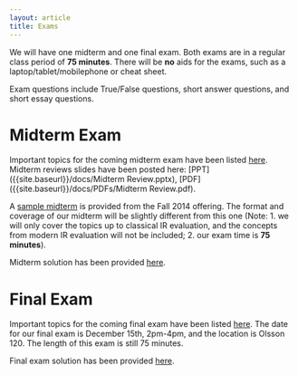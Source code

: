 ```yaml
---
layout: article
title: Exams
---
```


We will have one midterm and one final exam. Both exams are in a regular class period of **75 minutes**. There will be **no** aids for the exams, such as a laptop/tablet/mobilephone or cheat sheet.

Exam questions include True/False questions, short answer questions, and short essay questions. 

# Midterm Exam

Important topics for the coming midterm exam have been listed [here]({{site.baseurl}}/midterm-list). Midterm reviews slides have been posted here: [PPT]({{site.baseurl}}/docs/Midterm Review.pptx), [PDF]({{site.baseurl}}/docs/PDFs/Midterm Review.pdf).

A [sample midterm]({{site.baseurl}}/docs/midterm/midterm-solution-2014Fall.pdf) is provided from the Fall 2014 offering. The format and coverage of our midterm will be slightly different from this one (Note: 1. we will only cover the topics up to classical IR evaluation, and the concepts from modern IR evaluation will not be included; 2. our exam time is **75 minutes**).  

Midterm solution has been provided [here]({{site.baseurl}}/docs/midterm/midterm-solution-2015Fall.pdf).

# Final Exam

Important topics for the coming final exam have been listed [here]({{site.baseurl}}/midterm-list). The date for our final exam is December 15th, 2pm-4pm, and the location is Olsson 120. The length of this exam is still 75 minutes.

Final exam solution has been provided [here]({{site.baseurl}}/docs/midterm/final-solution-2015Fall.pdf).